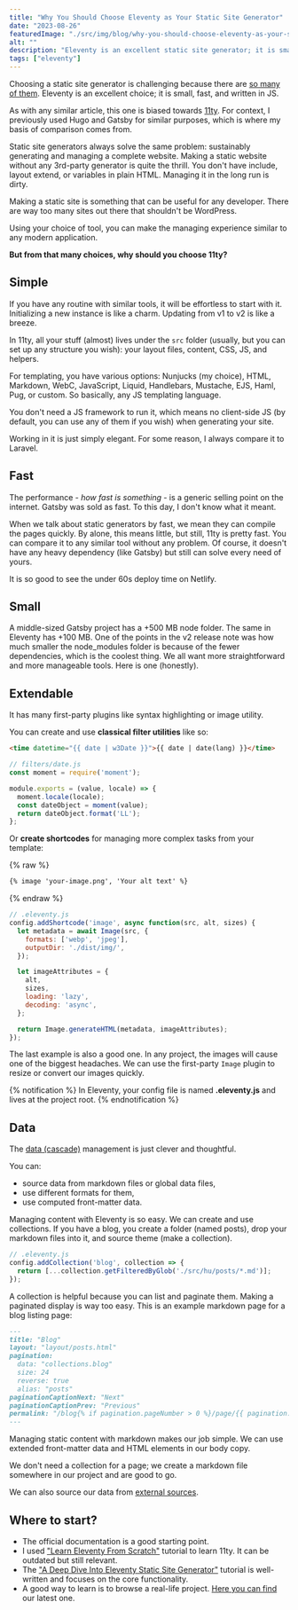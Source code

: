 ```yaml
---
title: "Why You Should Choose Eleventy as Your Static Site Generator"
date: "2023-08-26"
featuredImage: "./src/img/blog/why-you-should-choose-eleventy-as-your-static-site-generator.png"
alt: ""
description: "Eleventy is an excellent static site generator; it is small, fast, and written in JS."
tags: ["eleventy"]
---
```


<p class="lead">Choosing a static site generator is challenging because there are <a href="https://jamstack.org/generators/">so many of them</a>. Eleventy is an excellent choice; it is small, fast, and written in JS.</p>

As with any similar article, this one is biased towards [11ty](https://www.11ty.dev/). For context, I previously used Hugo and Gatsby for similar purposes, which is where my basis of comparison comes from.

Static site generators always solve the same problem: sustainably generating and managing a complete website. Making a static website without any 3rd-party generator is quite the thrill. You don't have include, layout extend, or variables in plain HTML. Managing it in the long run is dirty.

Making a static site is something that can be useful for any developer. There are way too many sites out there that shouldn't be WordPress.

Using your choice of tool, you can make the managing experience similar to any modern application.

**But from that many choices, why should you choose 11ty?**

## Simple

If you have any routine with similar tools, it will be effortless to start with it. Initializing a new instance is like a charm. Updating from v1 to v2 is like a breeze.

In 11ty, all your stuff (almost) lives under the `src` folder (usually, but you can set up any structure you wish): your layout files, content, CSS, JS, and helpers.

For templating, you have various options: Nunjucks (my choice), HTML, Markdown, WebC, JavaScript, Liquid, Handlebars, Mustache, EJS, Haml, Pug, or custom. So basically, any JS templating language.

You don't need a JS framework to run it, which means no client-side JS (by default, you can use any of them if you wish) when generating your site.

Working in it is just simply elegant. For some reason, I always compare it to Laravel.

## Fast

The performance - _how fast is something_ - is a generic selling point on the internet. Gatsby was sold as fast. To this day, I don't know what it meant.

When we talk about static generators by fast, we mean they can compile the pages quickly. By alone, this means little, but still, 11ty is pretty fast. You can compare it to any similar tool without any problem. Of course, it doesn't have any heavy dependency (like Gatsby) but still can solve every need of yours.

It is so good to see the under 60s deploy time on Netlify.

## Small

A middle-sized Gatsby project has a +500 MB node folder. The same in Eleventy has +100 MB. One of the points in the v2 release note was how much smaller the node_modules folder is because of the fewer dependencies, which is the coolest thing. We all want more straightforward and more manageable tools. Here is one (honestly).

## Extendable

It has many first-party plugins like syntax highlighting or image utility.

You can create and use **classical filter utilities** like so:

```html
<time datetime="{{ date | w3Date }}">{{ date | date(lang) }}</time>
```

```js
// filters/date.js
const moment = require('moment');

module.exports = (value, locale) => {
  moment.locale(locale);
  const dateObject = moment(value);
  return dateObject.format('LL');
};
```

Or **create shortcodes** for managing more complex tasks from your template:

{% raw %}
```html
{% image 'your-image.png', 'Your alt text' %}
```
{% endraw %}

```js
// .eleventy.js
config.addShortcode('image', async function(src, alt, sizes) {
  let metadata = await Image(src, {
    formats: ['webp', 'jpeg'],
    outputDir: './dist/img/',
  });

  let imageAttributes = {
    alt,
    sizes,
    loading: 'lazy',
    decoding: 'async',
  };

  return Image.generateHTML(metadata, imageAttributes);
});
```

The last example is also a good one. In any project, the images will cause one of the biggest headaches. We can use the first-party `Image` plugin to resize or convert our images quickly.

{% notification %}
In Eleventy, your config file is named **.eleventy.js** and lives at the project root.
{% endnotification %}

## Data

The [data (cascade)](https://www.11ty.dev/docs/data-cascade/) management is just clever and thoughtful.

You can:
- source data from markdown files or global data files,
- use different formats for them,
- use computed front-matter data.

Managing content with Eleventy is so easy. We can create and use collections. If you have a blog, you create a folder (named posts), drop your markdown files into it, and source theme (make a collection).

```js
// .eleventy.js
config.addCollection('blog', collection => {
  return [...collection.getFilteredByGlob('./src/hu/posts/*.md')];
});
```

A collection is helpful because you can list and paginate them. Making a paginated display is way too easy. This is an example markdown page for a blog listing page:

```markdown
---
title: "Blog"
layout: "layout/posts.html"
pagination:
  data: "collections.blog"
  size: 24
  reverse: true
  alias: "posts"
paginationCaptionNext: "Next"
paginationCaptionPrev: "Previous"
permalink: "/blog{% if pagination.pageNumber > 0 %}/page/{{ pagination.pageNumber }}{% endif %}/index.html"
---
```

Managing static content with markdown makes our job simple. We can use extended front-matter data and HTML elements in our body copy.

We don't need a collection for a page; we create a markdown file somewhere in our project and are good to go.

We can also source our data from [external sources](https://egghead.io/lessons/11ty-generate-eleventy-11ty-pages-from-external-data).

## Where to start?

- The official documentation is a good starting point.
- I used ["Learn Eleventy From Scratch"](https://learneleventyfromscratch.com/) tutorial to learn 11ty. It can be outdated but still relevant.
- The ["A Deep Dive Into Eleventy Static Site Generator"](https://www.smashingmagazine.com/2021/03/eleventy-static-site-generator/) tutorial is well-written and focuses on the core functionality.
- A good way to learn is to browse a real-life project. [Here you can find](https://github.com/conedevelopment/cone-site) our latest one.


